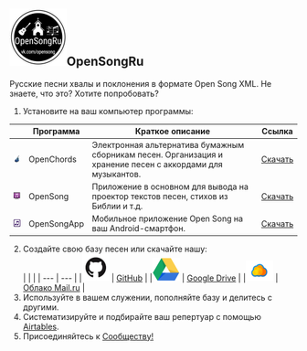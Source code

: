 ## ![logo](img/logo_cut.jpg)OpenSongRu
      
Русские песни хвалы и поклонения в формате Open Song XML.
Не знаете, что это? Хотите попробовать?

1. Установите на ваш компьютер программы:

 |   | Программа | Краткое описание | Ссылка |
 | --- | --- | --- | --- |
 |![1](img/oc_icon.png)   | OpenChords | Электронная альтернатива бумажным сборникам песен. Организация и хранение песен с аккордами для музыкантов. |[Скачать](https://sourceforge.net/projects/openchords/files/latest/download) |
 |![2](img/os_icon.png)   | OpenSong | Приложение в основном для вывода на проектор текстов песен, стихов из Библии и т.д. |[Скачать](https://sourceforge.net/projects/opensong/files/latest/download) |
 |![3](img/osa_icon.png)  | OpenSongApp | Мобильное приложение Open Song на ваш Android-смартфон. |[Скачать](https://play.google.com/store/apps/details?id=com.garethevans.church.opensongtablet&hl=ru) |
2. Создайте свою базу песен или скачайте нашу:  
|     |     |
| --- | --- |
|![1](img/icon_gh.jpg) | [GitHub](https://github.com/SergKnyz/OpenSongRu/archive/master.zip) |
|![2](img/icon_gdr.png) | [Google Drive](https://drive.google.com/open?id=1K4NR7njvLmjtOn2Ljp7YpigRXDAG-Hb-) |
|![3](img/icon_mail.png) | [Облако Mail.ru](https://cloud.mail.ru/public/BntW/H7FubED5D) |
3. Используйте в вашем служении, пополняйте базу и делитесь с другими.
4. Систематизируйте и подбирайте ваш репертуар с помощью [Airtables](https://airtable.com/shrf59t6LkyvGAQ4R).
5. Присоединяйтесь к [Сообществу!](https://vk.com/opensong)
